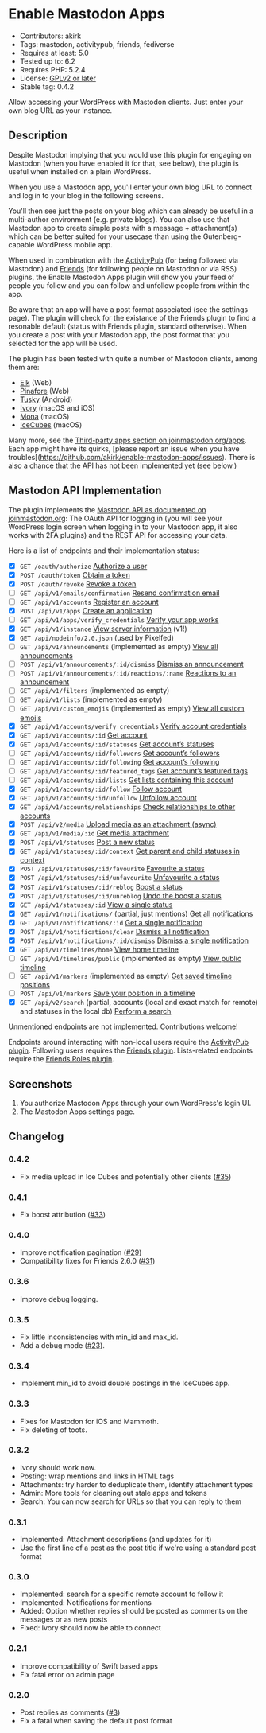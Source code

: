 # Enable Mastodon Apps

- Contributors: akirk
- Tags: mastodon, activitypub, friends, fediverse
- Requires at least: 5.0
- Tested up to: 6.2
- Requires PHP: 5.2.4
- License: [GPLv2 or later](http://www.gnu.org/licenses/gpl-2.0.html)
- Stable tag: 0.4.2

Allow accessing your WordPress with Mastodon clients. Just enter your own blog URL as your instance.

## Description

Despite Mastodon implying that you would use this plugin for engaging on Mastodon (when you have enabled it for that, see below), the plugin is useful when installed on a plain WordPress.

When you use a Mastodon app, you'll enter your own blog URL to connect and log in to your blog in the following screens.

You'll then see just the posts on your blog which can already be useful in a multi-author environment (e.g. private blogs). You can also use that Mastodon app to create simple posts with a message + attachment(s) which can be better suited for your usecase than using the Gutenberg-capable WordPress mobile app.

When used in combination with the [ActivityPub](https://wordpress.org/plugins/activitypub/) (for being followed via Mastodon) and [Friends](https://wordpress.org/plugins/friends/) (for following people on Mastodon or via RSS) plugins, the Enable Mastodon Apps plugin will show you your feed of people you follow and you can follow and unfollow people from within the app.

Be aware that an app will have a post format associated (see the settings page). The plugin will check for the existance of the Friends plugin to find a resonable default (status with Friends plugin, standard otherwise). When you create a post with your Mastodon app, the post format that you selected for the app will be used.

The plugin has been tested with quite a number of Mastodon clients, among them are:

- [Elk](https://elk.zone/) (Web)
- [Pinafore](https://pinafore.social/) (Web)
- [Tusky](https://tusky.app/) (Android)
- [Ivory](https://tapbots.com/ivory/) (macOS and iOS)
- [Mona](https://mastodon.social/@MonaApp) (macOS)
- [IceCubes](https://github.com/Dimillian/IceCubesApp) (macOS)

Many more, see the [Third-party apps section on joinmastodon.org/apps](https://joinmastodon.org/apps). Each app might have its quirks, [please report an issue when you have troubles[(https://github.com/akirk/enable-mastodon-apps/issues). There is also a chance that the API has not been implemented yet (see below.)

## Mastodon API Implementation

The plugin implements the [Mastodon API as documented on joinmastodon.org](https://docs.joinmastodon.org/api/): The OAuth API for logging in (you will see your WordPress login screen when logging in to your Mastodon app, it also works with 2FA plugins) and the REST API for accessing your data.

Here is a list of endpoints and their implementation status:

- [x] `GET /oauth/authorize` [Authorize a user](https://docs.joinmastodon.org/methods/oauth/#authorize)
- [x] `POST /oauth/token` [Obtain a token](https://docs.joinmastodon.org/methods/oauth/#authorize)
- [x] `POST /oauth/revoke` [Revoke a token](https://docs.joinmastodon.org/methods/oauth/#revoke)
- [ ] `GET /api/v1/emails/confirmation` [Resend confirmation email](https://docs.joinmastodon.org/methods/emails/#confirmation)
- [ ] `GET /api/v1/accounts` [Register an account](https://docs.joinmastodon.org/methods/accounts/#create)
- [x] `POST /api/v1/apps` [Create an application](https://docs.joinmastodon.org/methods/apps/#create)
- [ ] `GET /api/v1/apps/verify_credentials` [Verify your app works](https://docs.joinmastodon.org/methods/apps/#verify_credentials)
- [x] `GET /api/v1/instance` [View server information](https://docs.joinmastodon.org/methods/instance/) (v1!)
- [x] `GET /api/nodeinfo/2.0.json` (used by Pixelfed)
- [ ] `GET /api/v1/announcements` (implemented as empty) [View all announcements](https://docs.joinmastodon.org/methods/announcements/#get)
- [ ] `POST /api/v1/announcements/:id/dismiss` [Dismiss an announcement](https://docs.joinmastodon.org/methods/announcements/#dismiss)
- [ ] `POST /api/v1/announcements/:id/reactions/:name` [Reactions to an announcement](https://docs.joinmastodon.org/methods/announcements/#put-reactions)
- [ ] `GET /api/v1/filters` (implemented as empty)
- [ ] `GET /api/v1/lists` (implemented as empty)
- [ ] `GET /api/v1/custom_emojis` (implemented as empty) [View all custom emojis](https://docs.joinmastodon.org/methods/custom_emojis/#get)
- [x] `GET /api/v1/accounts/verify_credentials` [Verify account credentials](https://docs.joinmastodon.org/methods/accounts/#verify_credentials)
- [x] `GET /api/v1/accounts/:id` [Get account](https://docs.joinmastodon.org/methods/accounts/#get)
- [x] `GET /api/v1/accounts/:id/statuses` [Get account’s statuses](https://docs.joinmastodon.org/methods/accounts/statuses/#get)
- [ ] `GET /api/v1/accounts/:id/followers` [Get account’s followers](https://docs.joinmastodon.org/methods/accounts/#followers)
- [ ] `GET /api/v1/accounts/:id/following` [Get account’s following](https://docs.joinmastodon.org/methods/accounts/#following)
- [ ] `GET /api/v1/accounts/:id/featured_tags` [Get account’s featured tags](https://docs.joinmastodon.org/methods/accounts/#featured_tags)
- [ ] `GET /api/v1/accounts/:id/lists` [Get lists containing this account](https://docs.joinmastodon.org/methods/accounts/#lists)
- [x] `GET /api/v1/accounts/:id/follow` [Follow account](https://docs.joinmastodon.org/methods/accounts/#follow)
- [x] `GET /api/v1/accounts/:id/unfollow` [Unfollow account](https://docs.joinmastodon.org/methods/accounts/#unfollow)
- [x] `GET /api/v1/accounts/relationships` [Check relationships to other accounts](https://docs.joinmastodon.org/methods/accounts/#relationships)
- [x] `POST /api/v2/media` [Upload media as an attachment (async)](https://docs.joinmastodon.org/methods/media/#v2)
- [x] `GET /api/v1/media/:id` [Get media attachment](https://docs.joinmastodon.org/methods/media/#get)
- [x] `POST /api/v1/statuses` [Post a new status](https://docs.joinmastodon.org/methods/statuses/#post)
- [x] `GET /api/v1/statuses/:id/context` [Get parent and child statuses in context](https://docs.joinmastodon.org/methods/statuses/#context)
- [x] `POST /api/v1/statuses/:id/favourite` [Favourite a status](https://docs.joinmastodon.org/methods/statuses/#favourite)
- [x] `POST /api/v1/statuses/:id/unfavourite` [Unfavourite a status](https://docs.joinmastodon.org/methods/statuses/#unfavourite)
- [x] `POST /api/v1/statuses/:id/reblog` [Boost a status](https://docs.joinmastodon.org/methods/statuses/#boost)
- [x] `POST /api/v1/statuses/:id/unreblog` [Undo the boost a status](https://docs.joinmastodon.org/methods/statuses/#unreblog)
- [x] `GET /api/v1/statuses/:id` [View a single status](https://docs.joinmastodon.org/methods/statuses/#get)
- [x] `GET /api/v1/notifications/` (partial, just mentions) [Get all notifications](https://docs.joinmastodon.org/methods/notifications/#get)
- [x] `GET /api/v1/notifications/:id` [Get a single notification](https://docs.joinmastodon.org/methods/notifications/#get-one)
- [x] `POST /api/v1/notifications/clear` [Dismiss all notification](https://docs.joinmastodon.org/methods/notifications/#clear)
- [x] `POST /api/v1/notifications/:id/dismiss` [Dismiss a single notification](https://docs.joinmastodon.org/methods/notifications/#dismiss)
- [x] `GET /api/v1/timelines/home` [View home timeline](https://docs.joinmastodon.org/methods/timelines/#home)
- [ ] `GET /api/v1/timelines/public` (implemented as empty) [View public timeline](https://docs.joinmastodon.org/methods/timelines/#public)
- [ ] `GET /api/v1/markers` (implemented as empty) [Get saved timeline positions](https://docs.joinmastodon.org/methods/markers/#get)
- [ ] `POST /api/v1/markers` [Save your position in a timeline](https://docs.joinmastodon.org/methods/markers/#create)
- [x] `GET /api/v2/search` (partial, accounts (local and exact match for remote) and statuses in the local db) [Perform a search](https://docs.joinmastodon.org/methods/search/#v2)

Unmentioned endpoints are not implemented. Contributions welcome!

Endpoints around interacting with non-local users require the [ActivityPub plugin](https://wordpress.org/plugins/activitypub). Following users requires the [Friends plugin](https://wordpress.org/plugins/friends). Lists-related endpoints require the [Friends Roles plugin](https://github.com/akirk/friends-roles).

## Screenshots

1. You authorize Mastodon Apps through your own WordPress's login UI.
2. The Mastodon Apps settings page.

## Changelog

### 0.4.2
-  Fix media upload in Ice Cubes and potentially other clients ([#35])

### 0.4.1
-  Fix boost attribution ([#33])

### 0.4.0
- Improve notification pagination ([#29])
- Compatibility fixes for Friends 2.6.0 ([#31])

### 0.3.6
- Improve debug logging.

### 0.3.5
- Fix little inconsistencies with min_id and max_id.
- Add a debug mode ([#23]).

### 0.3.4
- Implement min_id to avoid double postings in the IceCubes app.

### 0.3.3
- Fixes for Mastodon for iOS and Mammoth.
- Fix deleting of toots.

### 0.3.2
- Ivory should work now.
- Posting: wrap mentions and links in HTML tags
- Attachments: try harder to deduplicate them, identify attachment types
- Admin: More tools for cleaning out stale apps and tokens
- Search: You can now search for URLs so that you can reply to them

### 0.3.1
- Implemented: Attachment descriptions (and updates for it)
- Use the first line of a post as the post title if we're using a standard post format

### 0.3.0
- Implemented: search for a specific remote account to follow it
- Implemented: Notifications for mentions
- Added: Option whether replies should be posted as comments on the messages or as new posts
- Fixed: Ivory should now be able to connect

### 0.2.1
- Improve compatibility of Swift based apps
- Fix fatal error on admin page

### 0.2.0
- Post replies as comments ([#3])
- Fix a fatal when saving the default post format

[#35]: https://github.com/akirk/enable-mastodon-apps/pull/35
[#33]: https://github.com/akirk/enable-mastodon-apps/pull/33
[#31]: https://github.com/akirk/enable-mastodon-apps/pull/31
[#29]: https://github.com/akirk/enable-mastodon-apps/pull/29
[#23]: https://github.com/akirk/enable-mastodon-apps/pull/23
[#3]: https://github.com/akirk/enable-mastodon-apps/pull/3




